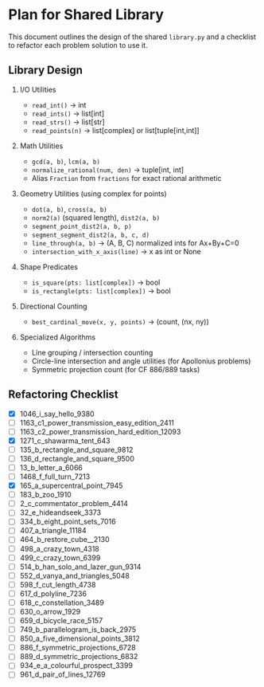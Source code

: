 # Plan for Shared Library

This document outlines the design of the shared `library.py` and a checklist to refactor each problem solution to use it.

## Library Design

1. I/O Utilities
   - `read_int()` → int
   - `read_ints()` → list[int]
   - `read_strs()` → list[str]
   - `read_points(n)` → list[complex] or list[tuple[int,int]]

2. Math Utilities
   - `gcd(a, b)`, `lcm(a, b)`
   - `normalize_rational(num, den)` → tuple[int, int]
   - Alias `Fraction` from `fractions` for exact rational arithmetic

3. Geometry Utilities (using complex for points)
   - `dot(a, b)`, `cross(a, b)`
   - `norm2(a)` (squared length), `dist2(a, b)`
   - `segment_point_dist2(a, b, p)`
   - `segment_segment_dist2(a, b, c, d)`
   - `line_through(a, b)` → (A, B, C) normalized ints for Ax+By+C=0
   - `intersection_with_x_axis(line)` → x as int or None

4. Shape Predicates
   - `is_square(pts: list[complex])` → bool
   - `is_rectangle(pts: list[complex])` → bool

5. Directional Counting
   - `best_cardinal_move(x, y, points)` → (count, (nx, ny))

6. Specialized Algorithms
   - Line grouping / intersection counting
   - Circle-line intersection and angle utilities (for Apollonius problems)
   - Symmetric projection count (for CF 886/889 tasks)

## Refactoring Checklist

- [x] 1046_i_say_hello_9380
- [ ] 1163_c1_power_transmission_easy_edition_2411
- [ ] 1163_c2_power_transmission_hard_edition_12093
- [x] 1271_c_shawarma_tent_643
- [ ] 135_b_rectangle_and_square_9812
- [ ] 136_d_rectangle_and_square_9500
- [ ] 13_b_letter_a_6066
- [ ] 1468_f_full_turn_7213
- [x] 165_a_supercentral_point_7945
- [ ] 183_b_zoo_1910
- [ ] 2_c_commentator_problem_4414
- [ ] 32_e_hideandseek_3373
- [ ] 334_b_eight_point_sets_7016
- [ ] 407_a_triangle_11184
- [ ] 464_b_restore_cube__2130
- [ ] 498_a_crazy_town_4318
- [ ] 499_c_crazy_town_6399
- [ ] 514_b_han_solo_and_lazer_gun_9314
- [ ] 552_d_vanya_and_triangles_5048
- [ ] 598_f_cut_length_4738
- [ ] 617_d_polyline_7236
- [ ] 618_c_constellation_3489
- [ ] 630_o_arrow_1929
- [ ] 659_d_bicycle_race_5157
- [ ] 749_b_parallelogram_is_back_2975
- [ ] 850_a_five_dimensional_points_3812
- [ ] 886_f_symmetric_projections_6728
- [ ] 889_d_symmetric_projections_6832
- [ ] 934_e_a_colourful_prospect_3399
- [ ] 961_d_pair_of_lines_12769
